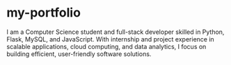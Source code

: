 # my-portfolio
I am a Computer Science student and full-stack developer skilled in Python, Flask, MySQL, and JavaScript. With internship and project experience in scalable applications, cloud computing, and data analytics, I focus on building efficient, user-friendly software solutions.
